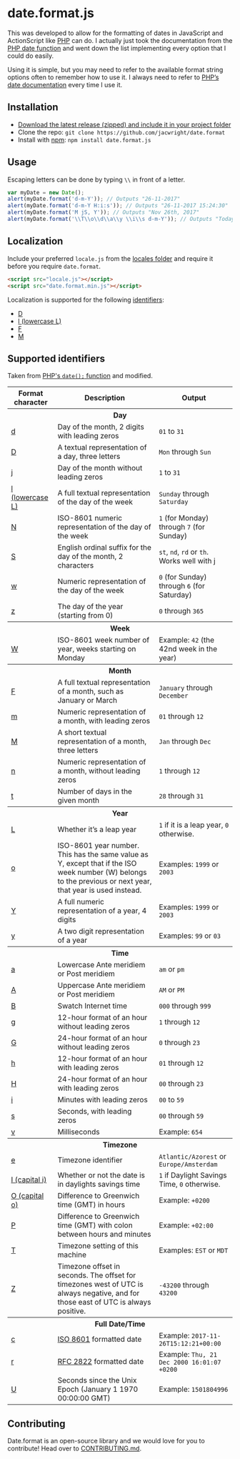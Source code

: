 # date.format.js

This was developed to allow for the formatting of dates in JavaScript and ActionScript like [PHP](http://php.net/manual/en/function.date.php) can do. I actually just took the documentation from the [PHP date function](http://php.net/manual/en/function.date.php) and went down the list implementing every option that I could do easily.

Using it is simple, but you may need to refer to the available format string options often to remember how to use it. I always need to refer to [PHP’s date documentation](http://php.net/manual/en/function.date.php) every time I use it.

## Installation

- [Download the latest release (zipped) and include it in your project folder](https://github.com/jacwright/date.format/archive/master.zip)
- Clone the repo: `git clone https://github.com/jacwright/date.format`
- Install with [npm](https://www.npmjs.com): `npm install date.format.js`

## Usage
Escaping letters can be done by typing `\\` in front of a letter.

```javascript
var myDate = new Date();
alert(myDate.format('d-m-Y')); // Outputs "26-11-2017"
alert(myDate.format('d-m-Y H:i:s')); // Outputs "26-11-2017 15:24:30"
alert(myDate.format('M jS, Y')); // Outputs "Nov 26th, 2017"
alert(myDate.format('\\T\\o\\d\\a\\y \\i\\s d-m-Y')); // Outputs "Today is 26-11-2017"
```

## Localization

Include your preferred `locale.js` from the [locales folder](https://github.com/jacwright/date.format/tree/master/locales) and require it before you require `date.format`.
```html
<script src="locale.js"></script>
<script src="date.format.min.js"></script>
```

Localization is supported for the following [identifiers](https://github.com/jacwright/date.format#supported-identifiers):
- [D](#D)
- [l (lowercase L)](#l)
- [F](#F)
- [M](#M)

## Supported identifiers

Taken from [PHP's `date();` function](http://php.net/manual/en/function.date.php) and modified.
<table>
  	<thead>
    	<tr>
      		<th>Format character</th>
      		<th>Description</th>
      		<th>Output</th>
    	</tr>
  	</thead>
  	<tbody>
    	<tr>
      		<th colspan="3">Day</th>
    	</tr>
    	<tr>
      		<td><a href="#d" aria-hidden="true" class="anchor" id="d">d</a>
			</td>
      		<td>Day of the month, 2 digits with leading zeros</td>
      		<td><code>01</code> to <code>31</code></td>
    	</tr>
    	<tr>
      		<td><a href="#D" aria-hidden="true" class="anchor" id="D">D</a></td>
      		<td>A textual representation of a day, three letters</td>
      		<td><code>Mon</code> through <code>Sun</code></td>
    	</tr>
    	<tr>
      		<td><a href="#j" aria-hidden="true" class="anchor" id="j">j</a></td>
      		<td>Day of the month without leading zeros</td>
      		<td><code>1</code> to <code>31</code></td>
    	</tr>
    	<tr>
      		<td><a href="#l" aria-hidden="true" class="anchor" id="l">l (lowercase L)</a></td>
      		<td>A full textual representation of the day of the week</td>
      		<td><code>Sunday</code> through <code>Saturday</code></td>
    	</tr>
    	<tr>
      		<td><a href="#N" aria-hidden="true" class="anchor" id="N">N</a></td>
      		<td>ISO-8601 numeric representation of the day of the week</td>
      		<td><code>1</code> (for Monday) through <code>7</code> (for Sunday)</td>
    	</tr>
    	<tr>
      		<td><a href="#S" aria-hidden="true" class="anchor" id="S">S</a></td>
      		<td>English ordinal suffix for the day of the month, 2 characters</td>
      		<td><code>st</code>, <code>nd</code>, <code>rd</code> or <code>th</code>. Works well with <a href="#j">j</a></td>
    	</tr>
    	<tr>
      		<td><a href="#w" aria-hidden="true" class="anchor" id="w">w</a></td>
      		<td>Numeric representation of the day of the week</td>
      		<td><code>0</code> (for Sunday) through <code>6</code> (for Saturday)</td>
    	</tr>
    	<tr>
      		<td><a href="#z" aria-hidden="true" class="anchor" id="z">z</a></td>
      		<td>The day of the year (starting from 0)</td>
      		<td><code>0</code> through <code>365</code></td>
    	</tr>
    	<tr>
      		<th colspan="3">Week</th>
    	</tr>
    	<tr>
      		<td><a href="#W" aria-hidden="true" class="anchor" id="W">W</a></td>
      		<td>ISO-8601 week number of year, weeks starting on Monday</td>
      		<td>Example: <code>42</code> (the 42nd week in the year)</td>
    	</tr>
    	<tr>
      		<th colspan="3">Month</th>
    	</tr>
    	<tr>
      		<td><a href="#F" aria-hidden="true" class="anchor" id="F">F</a></td>
      		<td>A full textual representation of a month, such as January or March</td>
      		<td><code>January</code> through <code>December</code></td>
    	</tr>
    	<tr>
      		<td><a href="#m" aria-hidden="true" class="anchor" id="m">m</a></td>
      		<td>Numeric representation of a month, with leading zeros</td>
      		<td><code>01</code> through <code>12</code></td>
    	</tr>
    	<tr>
      		<td><a href="#M" aria-hidden="true" class="anchor" id="M">M</a></td>
      		<td>A short textual representation of a month, three letters</td>
      		<td><code>Jan</code> through <code>Dec</code></td>
    	</tr>
    	<tr>
      		<td><a href="#n" aria-hidden="true" class="anchor" id="n">n</a></td>
      		<td>Numeric representation of a month, without leading zeros</td>
      		<td><code>1</code> through <code>12</code></td>
    	</tr>
    	<tr>
	      	<td><a href="#t" aria-hidden="true" class="anchor" id="t">t</a></td>
	      	<td>Number of days in the given month</td>
	      	<td><code>28</code> through <code>31</code></td>
    	</tr>
    	<tr>
      		<th colspan="3">Year</th>
    	</tr>
    	<tr>
      		<td><a href="#L" aria-hidden="true" class="anchor" id="L">L</a></td>
      		<td>Whether it’s a leap year</td>
      		<td><code>1</code> if it is a leap year, <code>0</code> otherwise.</td>
    	</tr>
    	<tr>
      		<td><a href="#o" aria-hidden="true" class="anchor" id="o">o</a></td>
      		<td>ISO-8601 year number. This has the same value as Y, except that if the ISO week number (W) belongs to the previous or next year, that year is used instead.</td>
      		<td>Examples: <code>1999</code> or <code>2003</code></td>
    	</tr>
    	<tr>
      		<td><a href="#Y" aria-hidden="true" class="anchor" id="Y">Y</a></td>
      		<td>A full numeric representation of a year, 4 digits</td>
      		<td>Examples: <code>1999</code> or <code>2003</code></td>
    	</tr>
    	<tr>
      		<td><a href="#y" aria-hidden="true" class="anchor" id="y">y</a></td>
      		<td>A two digit representation of a year</td>
      		<td>Examples: <code>99</code> or <code>03</code></td>
    	</tr>
    	<tr>
      		<th colspan="3">Time</th>
    	</tr>
    	<tr>
      		<td><a href="#a" aria-hidden="true" class="anchor" id="a">a</a></td>
      		<td>Lowercase Ante meridiem or Post meridiem</td>
      		<td><code>am</code> or <code>pm</code></td>
    	</tr>
    	<tr>
      		<td><a href="#A" aria-hidden="true" class="anchor" id="A">A</a></td>
      		<td>Uppercase Ante meridiem or Post meridiem</td>
      		<td><code>AM</code> or <code>PM</code></td>
    	</tr>
    	<tr>
      		<td><a href="#B" aria-hidden="true" class="anchor" id="B">B</a></td>
      		<td>Swatch Internet time</td>
      		<td><code>000</code> through <code>999</code></td>
    	</tr>
    	<tr>
      		<td><a href="#g" aria-hidden="true" class="anchor" id="g">g</a></td>
      		<td>12-hour format of an hour without leading zeros</td>
      		<td><code>1</code> through <code>12</code></td>
    	</tr>
    	<tr>
      		<td><a href="#G" aria-hidden="true" class="anchor" id="G">G</a></td>
      		<td>24-hour format of an hour without leading zeros</td>
      		<td><code>0</code> through <code>23</code></td>
    	</tr>
    	<tr>
      				<td><a href="#h" aria-hidden="true" class="anchor" id="h">h</a></td>
      		<td>12-hour format of an hour with leading zeros</td>
      		<td><code>01</code> through <code>12</code></td>
    	</tr>
    	<tr>
      		<td><a href="#H" aria-hidden="true" class="anchor" id="H">H</a></td>
      		<td>24-hour format of an hour with leading zeros</td>
      		<td><code>00</code> through <code>23</code></td>
    	</tr>
    	<tr>
      		<td><a href="#i" aria-hidden="true" class="anchor" id="i">i</a></td>
      		<td>Minutes with leading zeros</td>
      		<td><code>00</code> to <code>59</code></td>
    	</tr>
    	<tr>
      		<td><a href="#s" aria-hidden="true" class="anchor" id="s">s</a></td>
      		<td>Seconds, with leading zeros</td>
      		<td><code>00</code> through <code>59</code></td>
    	</tr>
		<tr>
      		<td><a href="#v" aria-hidden="true" class="anchor" id="v">v</a></td>
	  		<td>Milliseconds</td>
	  		<td>Example: <code>654</code></td>
		</tr>
    	<tr>
      		<th colspan="3">Timezone</th>
    	</tr>
    	<tr>
      		<td><a href="#e" aria-hidden="true" class="anchor" id="e">e</a></td>
      		<td>Timezone identifier</td>
      		<td><code>Atlantic/Azorest</code> or <code>Europe/Amsterdam</code></td>
    	</tr>
    	<tr>
      		<td><a href="#I" aria-hidden="true" class="anchor" id="I">I (capital i)</a></td>
      		<td>Whether or not the date is in daylights savings time</td>
      		<td><code>1</code> if Daylight Savings Time, <code>0</code> otherwise.</td>
    	</tr>
    	<tr>
      		<td><a href="#O" aria-hidden="true" class="anchor" id="O">O (capital o)</a></td>
      		<td>Difference to Greenwich time (GMT) in hours</td>
      		<td>Example: <code>+0200</code></td>
    	</tr>
    	<tr>
      		<td><a href="#P" aria-hidden="true" class="anchor" id="P">P</a></td>
      		<td>Difference to Greenwich time (GMT) with colon between hours and minutes</td>
      		<td>Example: <code>+02:00</code></td>
    	</tr>
    	<tr>
      		<td><a href="#T" aria-hidden="true" class="anchor" id="T">T</a></td>
      		<td>Timezone setting of this machine</td>
      		<td>Examples: <code>EST</code> or <code>MDT</code></td>
    	</tr>
    	<tr>
      		<td><a href="#Z" aria-hidden="true" class="anchor" id="Z">Z</a></td>
      		<td>Timezone offset in seconds. The offset for timezones west of UTC is always negative, and for those east of UTC is always positive.</td>
      		<td><code>-43200</code> through <code>43200</code></td>
    	</tr>
    	<tr>
      		<th colspan="3">Full Date/Time</th>
    	</tr>
    	<tr>
      		<td><a href="#c" aria-hidden="true" class="anchor" id="c">c</a></td>
      		<td><a href="https://www.iso.org/iso-8601-date-and-time-format.html" target="_blank">ISO 8601</a> formatted date</td>
      		<td>Example: <code>2017-11-26T15:12:21+00:00</code></td>
    	</tr>
    	<tr>
      		<td><a href="#r" aria-hidden="true" class="anchor" id="r">r</a></td>
      		<td><a href="https://www.ietf.org/rfc/rfc2822.txt" target="_blank">RFC 2822</a> formatted date</td>
      		<td>Example: <code>Thu, 21 Dec 2000 16:01:07 +0200</code></td>
    	</tr>
    	<tr>
      		<td><a href="#U" aria-hidden="true" class="anchor" id="U">U</a></td>
      		<td>Seconds since the Unix Epoch (January 1 1970 00:00:00 GMT)</td>
      		<td>Example: <code>1501804996</code></td>
    	</tr>
  	</tbody>
</table>

## Contributing

Date.format is an open-source library and we would love for you to contribute! Head over to [CONTRIBUTING.md](https://github.com/jacwright/date.format/blob/master/CONTRIBUTING.md).
